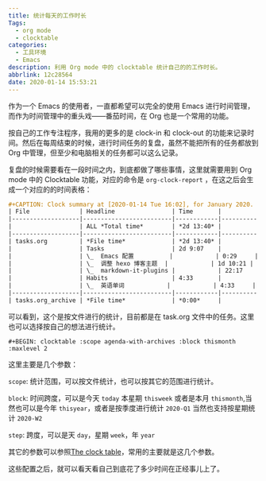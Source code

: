 ```yaml
---
title: 统计每天的工作时长
Tags:
  - org mode
  - clocktable
categories:
  - 工具环境
  - Emacs
description: 利用 Org mode 中的 clocktable 统计自己的的工作时长。
abbrlink: 12c28564
date: 2020-01-14 15:53:21
---
```


作为一个 Emacs 的使用者，一直都希望可以完全的使用 Emacs 进行时间管理，而作为时间管理中的重头戏——番茄时间，在 Org 也是一个常用的功能。

按自己的工作专注程序，我用的更多的是 clock-in 和 clock-out 的功能来记录时间。然后在每周结束的时候，进行时间任务的复盘，虽然不能把所有的任务都放到 Org 中管理，但至少和电脑相关的任务都可以这么记录。

复盘的时候需要看在一段时间之内，到底都做了哪些事情，这里就需要用到 Org mode 中的 Clocktable 功能，对应的命令是 `org-clock-report` ，在这之后会生成一个对应的的时间表格：

```org
#+CAPTION: Clock summary at [2020-01-14 Tue 16:02], for January 2020.
| File              | Headline                | Time       |          |
|-------------------|-------------------------|------------|----------|
|                   | ALL *Total time*        | *2d 13:40* |          |
|-------------------|-------------------------|------------|----------|
| tasks.org         | *File time*             | *2d 13:40* |          |
|                   | Tasks                   | 2d 9:07    |          |
|                   | \_  Emacs 配置          |            | 0:29     |
|                   | \_  调整 hexo 博客主题  |            | 1d 10:21 |
|                   | \_  markdown-it-plugins |            | 22:17    |
|                   | Habits                  | 4:33       |          |
|                   | \_  英语单词            |            | 4:33     |
|-------------------|-------------------------|------------|----------|
| tasks.org_archive | *File time*             | *0:00*     |          |
```

可以看到，这个是按文件进行的统计，目前都是在 task.org 文件中的任务。这里也可以选择按自己的想法进行统计。

```text
#+BEGIN: clocktable :scope agenda-with-archives :block thismonth :maxlevel 2
```

这里主要是几个参数：

`scope`: 统计范围，可以按文件统计，也可以按其它的范围进行统计。

`block`: 时间跨度，可以是今天 `today` 本星期 `thisweek` 或者是本月 `thismonth`,当然也可以是今年 `thisyear`，或者是按季度进行统计 `2020-Q1` 当然也支持按星期统计 `2020-W2` 

`step`: 跨度，可以是天 `day`，星期 `week`，年 `year`

其它的参数可以参照[The clock table](https://orgmode.org/manual/The-clock-table.html)，常用的主要就是这几个参数。

这些配置之后，就可以看天看自己到底花了多少时间在正经事儿上了。
